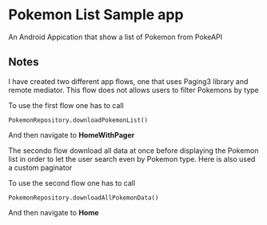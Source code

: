 # Pokemon List Sample app
An Android Appication that show a list of Pokemon from PokeAPI

## Notes
I have created two different app flows, one that uses Paging3 library and remote mediator. This flow 
does not allows users to filter Pokemons by type

To use the first flow one has to call 
```
PokemonRepository.downloadPokemonList()
```

And then navigate to **HomeWithPager**

The secondo flow download all data at once before displaying the Pokemon list in order to let the 
user search even by Pokemon type.
Here is also used a custom paginator


To use the second flow one has to call
```
PokemonRepository.downloadAllPokemonData()
```

And then navigate to **Home**